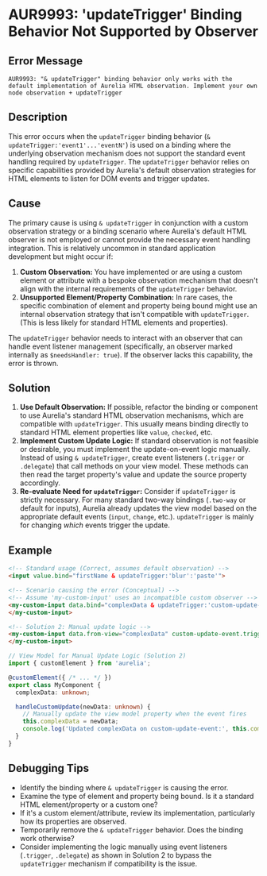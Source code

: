 # AUR9993: 'updateTrigger' Binding Behavior Not Supported by Observer

## Error Message

`AUR9993: "& updateTrigger" binding behavior only works with the default implementation of Aurelia HTML observation. Implement your own node observation + updateTrigger`

## Description

This error occurs when the `updateTrigger` binding behavior (`& updateTrigger:'event1'...'eventN'`) is used on a binding where the underlying observation mechanism does not support the standard event handling required by `updateTrigger`. The `updateTrigger` behavior relies on specific capabilities provided by Aurelia's default observation strategies for HTML elements to listen for DOM events and trigger updates.

## Cause

The primary cause is using `& updateTrigger` in conjunction with a custom observation strategy or a binding scenario where Aurelia's default HTML observer is not employed or cannot provide the necessary event handling integration. This is relatively uncommon in standard application development but might occur if:

1.  **Custom Observation:** You have implemented or are using a custom element or attribute with a bespoke observation mechanism that doesn't align with the internal requirements of the `updateTrigger` behavior.
2.  **Unsupported Element/Property Combination:** In rare cases, the specific combination of element and property being bound might use an internal observation strategy that isn't compatible with `updateTrigger`. (This is less likely for standard HTML elements and properties).

The `updateTrigger` behavior needs to interact with an observer that can handle event listener management (specifically, an observer marked internally as `$needsHandler: true`). If the observer lacks this capability, the error is thrown.

## Solution

1.  **Use Default Observation:** If possible, refactor the binding or component to use Aurelia's standard HTML observation mechanisms, which are compatible with `updateTrigger`. This usually means binding directly to standard HTML element properties like `value`, `checked`, etc.
2.  **Implement Custom Update Logic:** If standard observation is not feasible or desirable, you must implement the update-on-event logic manually. Instead of using `& updateTrigger`, create event listeners (`.trigger` or `.delegate`) that call methods on your view model. These methods can then read the target property's value and update the source property accordingly.
3.  **Re-evaluate Need for `updateTrigger`:** Consider if `updateTrigger` is strictly necessary. For many standard two-way bindings (`.two-way` or default for inputs), Aurelia already updates the view model based on the appropriate default events (`input`, `change`, etc.). `updateTrigger` is mainly for changing *which* events trigger the update.

## Example

```html
<!-- Standard usage (Correct, assumes default observation) -->
<input value.bind="firstName & updateTrigger:'blur':'paste'">

<!-- Scenario causing the error (Conceptual) -->
<!-- Assume 'my-custom-input' uses an incompatible custom observer -->
<my-custom-input data.bind="complexData & updateTrigger:'custom-update-event'">
</my-custom-input>

<!-- Solution 2: Manual update logic -->
<my-custom-input data.from-view="complexData" custom-update-event.trigger="handleCustomUpdate($event.target.data)">
</my-custom-input>
```

```typescript
// View Model for Manual Update Logic (Solution 2)
import { customElement } from 'aurelia';

@customElement({ /* ... */ })
export class MyComponent {
  complexData: unknown;

  handleCustomUpdate(newData: unknown) {
    // Manually update the view model property when the event fires
    this.complexData = newData;
    console.log('Updated complexData on custom-update-event:', this.complexData);
  }
}
```

## Debugging Tips

*   Identify the binding where `& updateTrigger` is causing the error.
*   Examine the type of element and property being bound. Is it a standard HTML element/property or a custom one?
*   If it's a custom element/attribute, review its implementation, particularly how its properties are observed.
*   Temporarily remove the `& updateTrigger` behavior. Does the binding work otherwise?
*   Consider implementing the logic manually using event listeners (`.trigger`, `.delegate`) as shown in Solution 2 to bypass the `updateTrigger` mechanism if compatibility is the issue.
